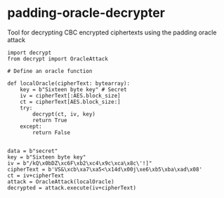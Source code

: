 # padding-oracle-decrypter
Tool for decrypting CBC encrypted ciphertexts using the padding oracle attack

```
import decrypt
from decrypt import OracleAttack

# Define an oracle function

def localOracle(cipherText: bytearray):
    key = b"Sixteen byte key" # Secret
    iv = cipherText[:AES.block_size]
    ct = cipherText[AES.block_size:]
    try:
        decrypt(ct, iv, key)
        return True
    except:
        return False
        
       
data = b"secret"
key = b"Sixteen byte key" 
iv = b"/kQ\x0bDZ\xc6F\xb2\xc4\x9c\xca\x8c\'!]"
cipherText = b'VS&\xcb\xa7\xa5<\x14d\x00j\xe6\xb5\xba\xad\x08'
ct = iv+cipherText
attack = OracleAttack(localOracle)
decrypted = attack.execute(iv+cipherText)
 ```



